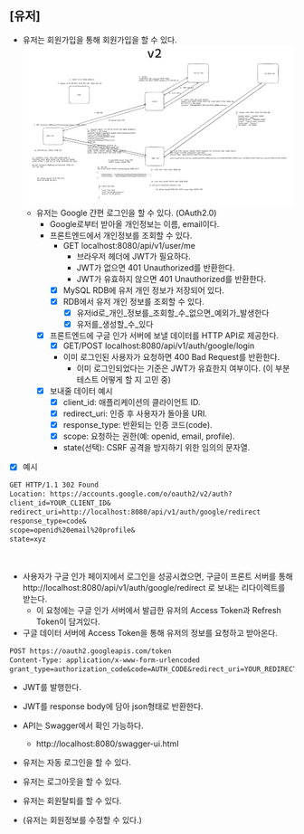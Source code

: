## [유저]
- 유저는 회원가입을 통해 회원가입을 할 수 있다.
![img.png](img.png)
  - 유저는 Google 간편 로그인을 할 수 있다. (OAuth2.0) 
    - Google로부터 받아올 개인정보는 이름, email이다.
    - 프론트엔드에서 개인정보를 조회할 수 있다.
      - GET localhost:8080/api/v1/user/me
        - 브라우저 헤더에 JWT가 필요하다.
        - JWT가 없으면 401 Unauthorized를 반환한다.
        - JWT가 유효하지 않으면 401 Unauthorized를 반환한다.
      - [X] MySQL RDB에 유저 개인 정보가 저장되어 있다.
      - [X] RDB에서 유저 개인 정보를 조회할 수 있다.
        - [X] 유저id로_개인_정보를_조회할_수_없으면_예외가_발생한다
        - [X] 유저를_생성할_수_있다
    - [X] 프론트엔드에 구글 인가 서버에 보낼 데이터를 HTTP API로 제공한다. 
      - [X] GET/POST localhost:8080/api/v1/auth/google/login 
      - 이미 로그인된 사용자가 요청하면 400 Bad Request를 반환한다.
        - 이미 로그인되었다는 기준은 JWT가 유효한지 여부이다. (이 부분 테스트 어떻게 할 지 고민 중)
    - [X] 보내줄 데이터 예시
      - [X] client_id: 애플리케이션의 클라이언트 ID.
      - [X] redirect_uri: 인증 후 사용자가 돌아올 URI.
      - [X] response_type: 반환되는 인증 코드(code).
      - [X] scope: 요청하는 권한(예: openid, email, profile).
      - state(선택): CSRF 공격을 방지하기 위한 임의의 문자열.
- [X] 예시
~~~
GET HTTP/1.1 302 Found
Location: https://accounts.google.com/o/oauth2/v2/auth?
client_id=YOUR_CLIENT_ID&
redirect_uri=http://localhost:8080/api/v1/auth/google/redirect
response_type=code&
scope=openid%20email%20profile&
state=xyz  
~~~   
ㅤ
- 사용자가 구글 인가 페이지에서 로그인을 성공시켰으면, 구글이 프론트 서버를 통해 http://localhost:8080/api/v1/auth/google/redirect 로 보내는 리다이렉트를 받는다.
  - 이 요청에는 구글 인가 서버에서 발급한 유저의 Access Token과 Refresh Token이 담겨있다.
- 구글 데이터 서버에 Access Token을 통해 유저의 정보를 요청하고 받아온다.
~~~
POST https://oauth2.googleapis.com/token
Content-Type: application/x-www-form-urlencoded
grant_type=authorization_code&code=AUTH_CODE&redirect_uri=YOUR_REDIRECT_URI&client_id=YOUR_CLIENT_ID&client_secret=YOUR_CLIENT_SECRET
~~~
- JWT를 발행한다.
- JWT를 response body에 담아 json형태로 반환한다.

- API는 Swagger에서 확인 가능하다.
  - http://localhost:8080/swagger-ui.html

- 유저는 자동 로그인을 할 수 있다.
- 유저는 로그아웃을 할 수 있다.
- 유저는 회원탈퇴를 할 수 있다.
- (유저는 회원정보를 수정할 수 있다.)
